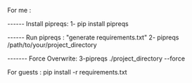 For me :

------ Install pipreqs:
1- pip install pipreqs

------ Run pipreqs : "generate requirements.txt"
2- pipreqs /path/to/your/project_directory

------- Force Overwrite:
3-pipreqs ./project_directory --force


For guests :
pip install -r requirements.txt
